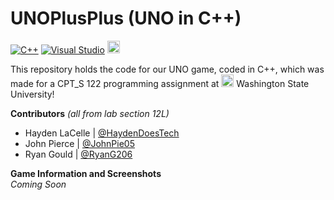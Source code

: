 # UNOPlusPlus (UNO in C++)
[![C++](https://img.shields.io/badge/C++-%2300599C.svg?logo=c%2B%2B&logoColor=white)](#) [![Visual Studio](https://custom-icon-badges.demolab.com/badge/Visual%20Studio-5C2D91.svg?&logo=visual-studio&logoColor=white)](#) <img src="https://www.sfml-dev.org/download/goodies/sfml-icon-big.png" width="20"/>

This repository holds the code for our UNO game, coded in C++, which was made for a CPT_S 122 programming assignment at <img src="https://upload.wikimedia.org/wikipedia/en/thumb/0/07/Washington_State_Cougars_logo.svg/1200px-Washington_State_Cougars_logo.svg.png" width="20"/> Washington State University!

**Contributors** *(all from lab section 12L)*<br>
- Hayden LaCelle | [@HaydenDoesTech](https://github.com/HaydenDoesTech/)
- John Pierce | [@JohnPie05](https://github.com/JohnPie05)
- Ryan Gould | [@RyanG206](https://github.com/RyanG206)

**Game Information and Screenshots**<br>*Coming Soon*
